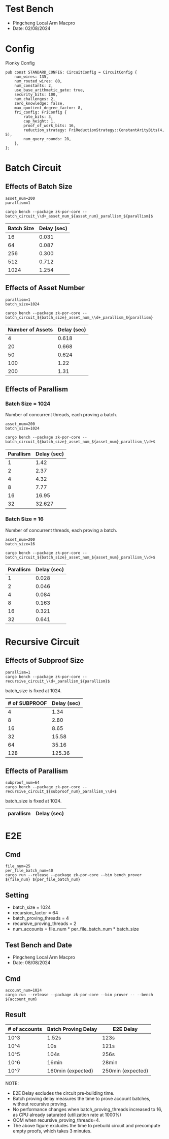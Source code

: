 # Test Bench
* Pingcheng Local Arm Macpro
* Date: 02/08/2024

# Config 
Plonky Config
```
pub const STANDARD_CONFIG: CircuitConfig = CircuitConfig {
    num_wires: 135,
    num_routed_wires: 80,
    num_constants: 2,
    use_base_arithmetic_gate: true,
    security_bits: 100,
    num_challenges: 2,
    zero_knowledge: false,
    max_quotient_degree_factor: 8,
    fri_config: FriConfig {
        rate_bits: 3,
        cap_height: 1,
        proof_of_work_bits: 16,
        reduction_strategy: FriReductionStrategy::ConstantArityBits(4, 5),
        num_query_rounds: 28,
    },
};
```

# Batch Circuit
## Effects of Batch Size
```
asset_num=200
parallism=1

cargo bench --package zk-por-core -- batch_circuit_\\d+_asset_num_${asset_num}_parallism_${parallism}$
```
| Batch Size  | Delay (sec) |
|---|---|
| 16  | 0.031|
| 64 | 0.087|
| 256 |0.300|
| 512 |0.712|
| 1024 |1.254|

## Effects of Asset Number
```
parallism=1
batch_size=1024

cargo bench --package zk-por-core -- batch_circuit_${batch_size}_asset_num_\\d+_parallism_${parallism}
```
| Number of Assets  | Delay (sec) |
|---|---|
| 4 | 0.618|
| 20 | 0.668 | 
| 50 | 0.624 |
| 100 | 1.22 | 
| 200 | 1.31 | 

## Effects of Parallism
### Batch Size = 1024
Number of concurrent threads, each proving a batch. 
```
asset_num=200
batch_size=1024

cargo bench --package zk-por-core -- batch_circuit_${batch_size}_asset_num_${asset_num}_parallism_\\d+$
```

| Parallism  | Delay (sec) |
|---|---|
| 1 | 1.42|
| 2 | 2.37|
| 4 | 4.32|
| 8 | 7.77|
| 16 | 16.95|
| 32 | 32.627|

### Batch Size = 16
Number of concurrent threads, each proving a batch. 
```
asset_num=200
batch_size=16

cargo bench --package zk-por-core -- batch_circuit_${batch_size}_asset_num_${asset_num}_parallism_\\d+$
```

| Parallism  | Delay (sec) |
|---|---|
| 1 | 0.028|
| 2 | 0.046|
| 4 | 0.084|
| 8 | 0.163|
| 16 | 0.321|
| 32 | 0.641|

# Recursive Circuit
## Effects of Subproof Size
```
parallism=1
cargo bench --package zk-por-core -- recursive_circuit_\\d+_parallism_${parallism}$
```
batch_size is fixed at 1024. 

| # of SUBPROOF  | Delay (sec) |
|---|---|
| 4  | 1.34  |
| 8  | 2.80  |
| 16 | 8.65  |
| 32 | 15.58 |
| 64 | 35.16 |
| 128 | 125.36 |

## Effects of Parallism
```
subproof_num=64
cargo bench --package zk-por-core -- recursive_circuit_${subproof_num}_parallism_\\d+$

```
batch_size is fixed at 1024. 

| parallism   | Delay (sec) |
|---|---|


# E2E
## Cmd
```
file_num=25
per_file_batch_num=40
cargo run --release --package zk-por-core --bin bench_prover ${file_num} ${per_file_batch_num}
```

## Setting
* batch_size = 1024
* recursion_factor = 64
* batch_proving_threads = 4
* recursive_proving_threads = 2
* num_accounts = file_num * per_file_batch_num * batch_size

## Test Bench and Date
* Pingcheng Local Arm Macpro
* Date: 08/08/2024

## Cmd
```
account_num=1024
cargo run --release --package zk-por-core --bin prover -- --bench ${account_num}
```

## Result
| # of accounts  | Batch Proving Delay | E2E Delay |
|---|---|---|
| 10^3 | 1.52s  | 123s|
| 10^4 | 10s | 121s |
| 10^5 |104s| 256s| 
| 10^6 |16min |28min|
| 10^7 | 160min (expected) | 250min (expected) | 

NOTE:
* E2E Delay excludes the circuit pre-building time. 
* Batch proving delay measures the time to prove account batches, without recursive proving. 
* No performance changes when batch_proving_threads increased to 16, as CPU already saturated (utilization rate at 1000%)
* OOM when recursive_proving_threads=4. 
* The above figure excludes the time to prebuild circuit and precompute empty proofs, which takes 3 minutes. 

